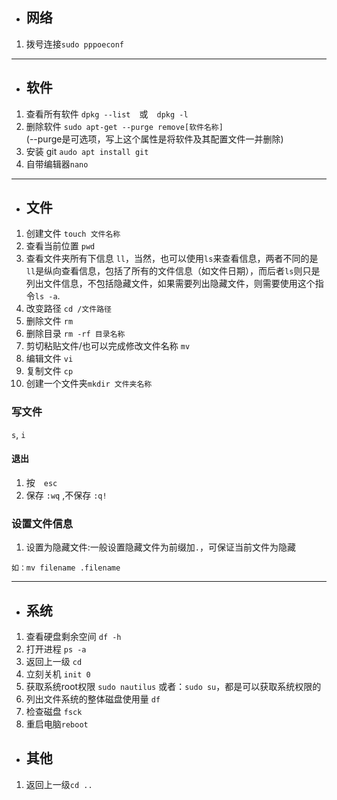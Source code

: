 - ## 网络
1. 拨号连接`sudo pppoeconf`
***
- ## 软件
1. 查看所有软件 `dpkg --list`　或　`dpkg -l`
2. 删除软件 
`sudo apt-get --purge remove[软件名称]` <br>
  (--purge是可选项，写上这个属性是将软件及其配置文件一并删除)<br>
3. 安装 git `audo apt install git`
4. 自带编辑器`nano`
***
- ## 文件
1. 创建文件 `touch 文件名称`
2. 查看当前位置 `pwd`
3. 查看文件夹所有下信息 `ll`，当然，也可以使用`ls`来查看信息，两者不同的是`ll`是纵向查看信息，包括了所有的文件信息（如文件日期），而后者`ls`则只是列出文件信息，不包括隐藏文件，如果需要列出隐藏文件，则需要使用这个指令`ls -a`.
4. 改变路径 `cd /文件路径`
5. 删除文件 `rm`
6. 删除目录 `rm -rf 目录名称`
7. 剪切粘贴文件/也可以完成修改文件名称 `mv`
8. 编辑文件 `vi`
9. 复制文件 `cp`
10. 创建一个文件夹`mkdir 文件夹名称`
### 写文件 
`s`, `i`
#### 退出
1. 按　`esc`
2. 保存 `:wq` ,不保存 `:q!`
### 设置文件信息
1. 设置为隐藏文件:一般设置隐藏文件为前缀加`.`，可保证当前文件为隐藏

```
如：mv filename .filename
```
***
- ## 系统
1. 查看硬盘剩余空间 `df -h`
2. 打开进程 `ps -a`
3. 返回上一级 `cd`
4. 立刻关机 `init 0`
5. 获取系统root权限 `sudo nautilus` 或者：`sudo su`，都是可以获取系统权限的
6. 列出文件系统的整体磁盘使用量 `df`
7. 检查磁盘 `fsck`
8. 重启电脑`reboot`
- ## 其他
1. 返回上一级`cd ..`
